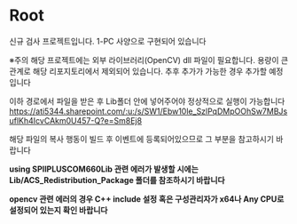 # Root
신규 검사 프로젝트입니다. 1-PC 사양으로 구현되어 있습니다




※주의
해당 프로젝트에는 외부 라이브러리(OpenCV) dll 파일이 필요합니다. 용량이 큰 관계로 해당 리포지토리에서 제외되어 있습니다. 추후 추가가 가능한 경우 추가할 예정입니다

이하 경로에서 파일을 받은 후 Lib폴더 안에 넣어주어야 정상적으로 실행이 가능합니다
https://ati5344.sharepoint.com/:u:/s/SW1/Ebw10le_SzlPqDMpOOhSw7MBJsuflKh4IcvCAkm0U457-Q?e=Sm8Ej8

해당 파일의 복사 행동이 빌드 후 이벤트에 등록되어있으므로 그 부분을 참고하시기 바랍니다

**using SPIIPLUSCOM660Lib 관련 에러가 발생할 시에는 Lib/ACS_Redistribution_Package 폴더를 참조하시기 바랍니다**

**opencv 관련 에러의 경우 C++ include 설정 혹은 구성관리자가 x64나 Any CPU로 설정되어 있는지 확인 바랍니다**
